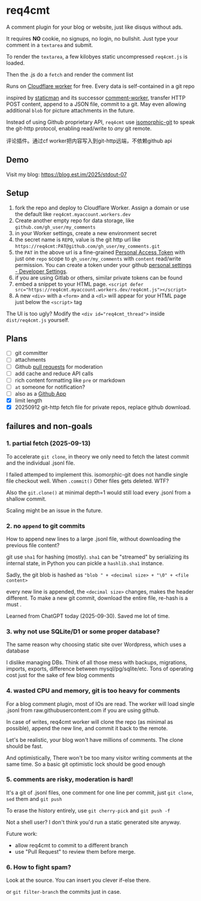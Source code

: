 # req4cmt

A comment plugin for your blog or website, just like disqus without ads.

It requires **NO** cookie, no signups, no login, no bullshit. Just type your comment in a `textarea` and submit.

To render the `textarea`, a few kilobyes static uncompressed `req4cmt.js` is loaded.

Then the .js do a `fetch` and render the comment list

Runs on [Cloudflare worker](https://developers.cloudflare.com/workers/) for free. Every data is self-contained in a git repo

inspired by [staticman](https://github.com/eduardoboucas/staticman) and its successor [comment-worker](https://github.com/zanechua/comment-worker/issues/4), transfer HTTP POST content, append to a JSON file, commit to a git. May even allowing additional `blob` for picture attachments in the future.

Instead of using Github proprietary API, `req4cmt` use [isomorphic-git](https://isomorphic-git.org/) to speak the git-http protocol, enabling read/write to *any* git remote.

评论插件。通过cf worker把内容写入到git-http远端，不依赖github api

## Demo

Visit my blog: <https://blog.est.im/2025/stdout-07>

## Setup

1. fork the repo and deploy to Cloudflare Worker. Assign a domain or use the default like `req4cmt.myaccount.workers.dev`
2. Create another empty repo for data storage, like `github.com/gh_user/my_comments`
3. in your Worker settings, create a new environment secret
4. the secret name is `REPO`, value is the git http url like `https://req4cmt:PAT@github.com/gh_user/my_comments.git`
5. the `PAT` in the above url is a fine-grained [Personal Access Token](https://docs.github.com/en/authentication/keeping-your-account-and-data-secure/creating-a-personal-access-token) with just one `repo` scope to `gh_user/my_comments` with `content` read/write permission. You can create a token under your github [personal settings - Developer Settings](https://github.com/settings/personal-access-tokens).
6. if you are using Gitlab or others, similar private tokens can be found
7. embed a snippet to your HTML page. `<script defer src="https://req4cmt.myaccount.workers.dev/req4cmt.js"></script>`
8. A new `<div>` with a `<form>` and a `<dl>` will appear for your HTML page just below the `<script>` tag

The UI is too ugly? Modify the `<div id="req4cmt_thread">` inside `dist/req4cmt.js` yourself.

## Plans

- [ ] git committer
- [ ] attachments
- [ ] Github [pull requests](https://github.com/apps/req4cmt) for moderation
- [ ] add cache and reduce API calls
- [ ] rich content formatting like `pre` or markdown
- [ ] `at` someone for notification?
- [ ] also as a [Github App](https://github.com/apps/req4cmt)
- [X] limit length
- [X] 20250912 git-http fetch file for private repos, replace github download.

## failures and non-goals

### 1. partial fetch (2025-09-13)

To accelerate `git clone`, in theory we only need to fetch the latest commit and the individual .jsonl file.

I failed attemped to implement this. isomorphic-git does not handle single file checkout well. When `.commit()` Other files gets deleted. WTF?

Also the `git.clone()` at minimal depth=1 would still load every .jsonl from a shallow commit.

Scaling might be an issue in the future.

###  2. no `append` to git commits

How to append new lines to a large .jsonl file, without downloading the previous file content?

git use `sha1` for hashing (mostly). `sha1` can be "streamed" by serializing its internal state, in Python you can pickle a `hashlib.sha1` instance.

Sadly, the git blob is hashed as `"blob " + <decimal size> + "\0" + <file content>`

every new line is appended, the `<decimal size>` changes, makes the header different. To make a new git commit, download the entire file, re-hash is a must .

Learned from ChatGPT today (2025-09-30). Saved me lot of time.

### 3. why not use SQLite/D1 or some proper database?

The same reason why choosing static site over Wordpress, which uses a database

I dislike managing DBs. Think of all those mess with backups, migrations, imports, exports, difference between mysql/pg/sqlite/etc. Tons of operating cost just for the sake of few blog comments

### 4. wasted CPU and memory, git is too heavy for comments

For a blog comment plugin, most of IOs are read. The worker will load single .jsonl from raw.githubusercontent.com if you are using github.

In case of writes, req4cmt worker will clone the repo (as minimal as possible), append the new line, and commit it back to the remote.

Let's be realistic, your blog won't have millions of comments. The clone should be fast.

And optimistically, There won't be too many visitor writing comments at the same time. So a basic git optimistic lock should be good enough

### 5. comments are risky, moderation is hard!

It's a git of .jsonl files, one comment for one line per commit, just `git clone`, `sed` them and `git push`

To erase the history entirely, use `git cherry-pick` and `git push -f`

Not a shell user? I don't think you'd run a static generated site anyway.

Future work:   
 -  allow req4cmt to commit to a different branch
 - use "Pull Request" to review them before merge.

### 6. How to fight spam?

Look at the source. You can insert you clever if-else there.

or `git filter-branch` the commits just in case.

